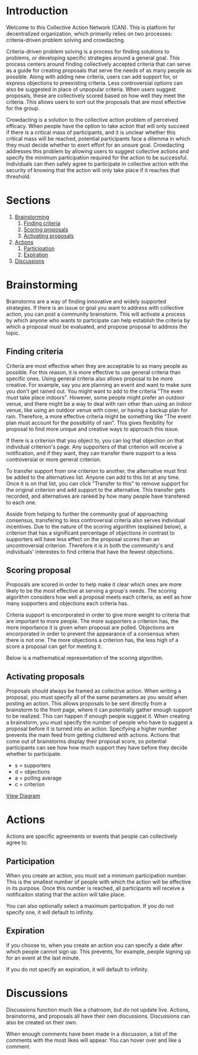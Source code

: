 <div id="about-outer">

<h1>Introduction</h1>
<p>Welcome to this Collective Action Network (CAN). This is platform for decentralized organization, which primarily relies on two processes: criteria-driven problem solving and crowdacting.</p>
<p>Criteria-driven problem solving is a process for finding solutions to problems, or developing specific strategies around a general goal. This process centers around finding collectively accepted criteria that can serve as a guide for creating proposals that serve the needs of as many people as possible. Along with adding new criteria, users can add support for, or express objections to preexisting criteria. Less controversial options can also be suggested in place of unpopular criteria. When users suggest proposals, these are collectively scored based on how well they meet the criteria. This allows users to sort out the proposals that are most effective for the group.</p>
<p>Crowdacting is a solution to the collective action problem of perceived efficacy. When people have the option to take action that will only succeed if there is a critical mass of participants, and it is unclear whether this critical mass will be reached, potential participants face a dilemma in which they must decide whether to exert effort for an unsure goal. Crowdacting addresses this problem by allowing users to suggest collective actions and specify the minimum participation required for the action to be successful. Individuals can then safely agree to participate in collective action with the security of knowing that the action will only take place if it reaches that threshold.</p>

<h1>Sections</h1>
<ol id="about-sections">
	<li><a href="#brainstorming">Brainstorming</a>
		<ol>
			<li><a href="#criteria">Finding criteria</a></li>
			<li><a href="#proposal_scoring">Scoring proposals</a></li>
			<li><a href="#proposal_activation">Activating proposals</a></li>
		</ol>
	</li>
	<li><a href="#crowdacting">Actions</a>
		<ol>
			<li><a href="#action-participation">Participation</a></li>
			<li><a href="#action-expiration">Expiration</a></li>
		</ol>
	</li>
	<li><a href="#discussions">Discussions</a></li>
</ol>

<h1 id="brainstorming">Brainstorming</h1>
<p>Brainstorms are a way of finding innovative and widely supported strategies. If there is an issue or goal you want to address with collective action, you can post a community brainstorm. This will activate a process by which anyone who wants to participate can help establish the criteria by which a proposal must be evaluated, and propose proposal to address the topic.</p>
<h2 id="criteria">Finding criteria</h2>
<p>Criteria are most effective when they are acceptable to as many people as possible. For this reason, it is more effective to use general criteria than specific ones. Using general criteria also allows proposal to be more creative. For example, say you are planning an event and want to make sure you don't get rained out. You might want to add to the criteria "The even must take place indoors". However, some people might prefer an outdoor venue, and there might be a way to deal with rain other than using an indoor venue, like using an outdoor venue with cover, or having a backup plan for rain. Therefore, a more effective criteria might be something like "The event plan must account for the possibility of rain". This gives flexibility for proposal to find more unique and creative ways to approach this issue.</p>
<p>If there is a criterion that you object to, you can log that objection on that individual criterion's page. Any supporters of that criterion will receive a notification, and if they want, they can transfer there support to a less controversial or more general criterion.</p>
<p>To transfer support from one criterion to another, the alternative must first be added to the alternatives list. Anyone can add to this list at any time. Once it is on that list, you can click "Transfer to this" to remove support for the original criterion and add support to the alternative. This transfer gets recorded, and alternatives are ranked by how many people have transfered to each one.</p>
<p>Asside from helping to further the community goal of approaching consensus, transfering to less controversial criteria also serves individual incentives. Due to the nature of the scoring algorithm (explained below), a criterion that has a significant percentage of objections in contrast to supporters will have less effect on the proposal scores than an uncontroversial criterion. Therefore it is in both the community's and individuals' interestes to find criteria that have the fewest objections.</p>

<h2 id="proposal_scoring">Scoring proposal</h2>
<p>Proposals are scored in order to help make it clear which ones are more likely to be the most effective at serving a group's needs. The scoring algorithm considers how well a proposal meets each criteria, as well as how many supporters and objections each criteria has.</p>
<p>Criteria support is encorporated in order to give more weight to criteria that are important to more people. The more supporters a criterion has, the more importance it is given when proposal are polled. Objections are encorporated in order to prevent the appearance of a consensus when there is not one. The more objections a criterion has, the less high of a score a proposal can get for meeting it.</p>
<p>Below is a mathematical representation of the scoring algorithm.</p>

<h2 id="proposal_activation">Activating proposals</h2>
<p>Proposals should always be framed as collective action. When writing a proposal, you must specify all of the same parameters as you would when posting an action. This allows proposals to be sent directly from a brainstorm to the front page, where it can potentially gather enough support to be realized. This can happen if enough people suggest it. When creating a brainstorm, you must specify the number of people who have to suggest a proposal before it is turned into an action. Specifying a higher number prevents the main feed from getting cluttered with actions. Actions that come out of brainstorms display their proposal score, so potential participants can see how how much support they have before they decide whether to participate.</p>

<div id="scoring-visual">
	<ul>
		<li>s = supporters</li>
		<li>d = objections</li>
		<li>a = polling average</li>
		<li>c = criterion</li>
	</ul>
	<a href="https://github.com/DecentralizedCAN/CAN/blob/master/app/assets/images/scoring-algorithm.png">View Diagram</a>
</div>

<h1 id="crowdacting">Actions</h1>
<p>Actions are specific agreements or events that people can collectively agree to.</p>
<h2 id="action-participation">Participation</h2>
<p>When you create an action, you must set a minimum participation number. This is the smallest number of people with which the action will be effective in its purpose. Once this number is reached, all participants will receive a notificaiton stating that the action will take place.</p>
<p>You can also optionally select a maximum participation. If you do not specify one, it will default to infinity.</p>
<h2 id="action-expiration">Expiration</h2>
<p>If you choose to, when you create an action you can specify a date after which people cannot sign up. This prevents, for example, people signing up for an event at the last minute.</p>
<p>If you do not specify an expiration, it will default to infinity.</p>

<h1 id="discussions">Discussions</h1>
<p>Discussions function much like a chatroom, but do not update live. Actions, brainstorms, and proposals all have their own discussions. Discussions can also be created on their own.</p>
<p>When enough comments have been made in a discussion, a list of the comments with the most likes will appear. You can hover over and like a comment.</p>

</div>